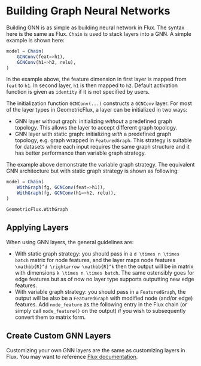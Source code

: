 # Building Graph Neural Networks

Building GNN is as simple as building neural network in Flux. The syntax here is the same as Flux. `Chain` is used to stack layers into a GNN. A simple example is shown here:

```julia
model = Chain(
    GCNConv(feat=>h1),
    GCNConv(h1=>h2, relu),
)
```

In the example above, the feature dimension in first layer is mapped from `feat` to `h1`. In second layer, `h1` is then mapped to `h2`. Default activation function is given as `identity` if it is not specified by users.

The initialization function `GCNConv(...)` constructs a `GCNConv` layer. For most of the layer types in GeometricFlux, a layer can be initialized in two ways:

* GNN layer without graph: initializing *without* a predefined graph topology. This allows the layer to accept different graph topology.
* GNN layer with static graph: initializing *with* a predefined graph topology, e.g. graph wrapped in `FeaturedGraph`. This strategy is suitable for datasets where each input requires the same graph structure and it has better performance than variable graph strategy.

The example above demonstrate the variable graph strategy. The equivalent GNN architecture but with static graph strategy is shown as following:

```julia
model = Chain(
    WithGraph(fg, GCNConv(feat=>h1)),
    WithGraph(fg, GCNConv(h1=>h2, relu)),
)
```

```@docs
GeometricFlux.WithGraph
```

## Applying Layers

When using GNN layers, the general guidelines are:

* With static graph strategy: you should pass in a ``d \times n \times batch`` matrix for node features, and the layer maps node features ``\mathbb{R}^d \rightarrow \mathbb{R}^k`` then the output will be in matrix with dimensions ``k \times n \times batch``. The same ostensibly goes for edge features but as of now no layer type supports outputting new edge features.
* With variable graph strategy: you should pass in a `FeaturedGraph`, the output will be also be a `FeaturedGraph` with modified node (and/or edge) features. Add `node_feature` as the following entry in the Flux chain (or simply call `node_feature()` on the output) if you wish to subsequently convert them to matrix form.

## Create Custom GNN Layers

Customizing your own GNN layers are the same as customizing layers in Flux. You may want to reference [Flux documentation](https://fluxml.ai/Flux.jl/stable/models/basics/#Building-Layers-1).
